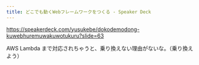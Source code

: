 ```yaml
---
title: どこでも動くWebフレームワークをつくる - Speaker Deck
---
```


https://speakerdeck.com/yusukebe/dokodemodong-kuwebhuremuwakuwotukuru?slide=63

AWS Lambda まで対応されちゃうと、乗り換えない理由がないな。（乗り換えよう）

